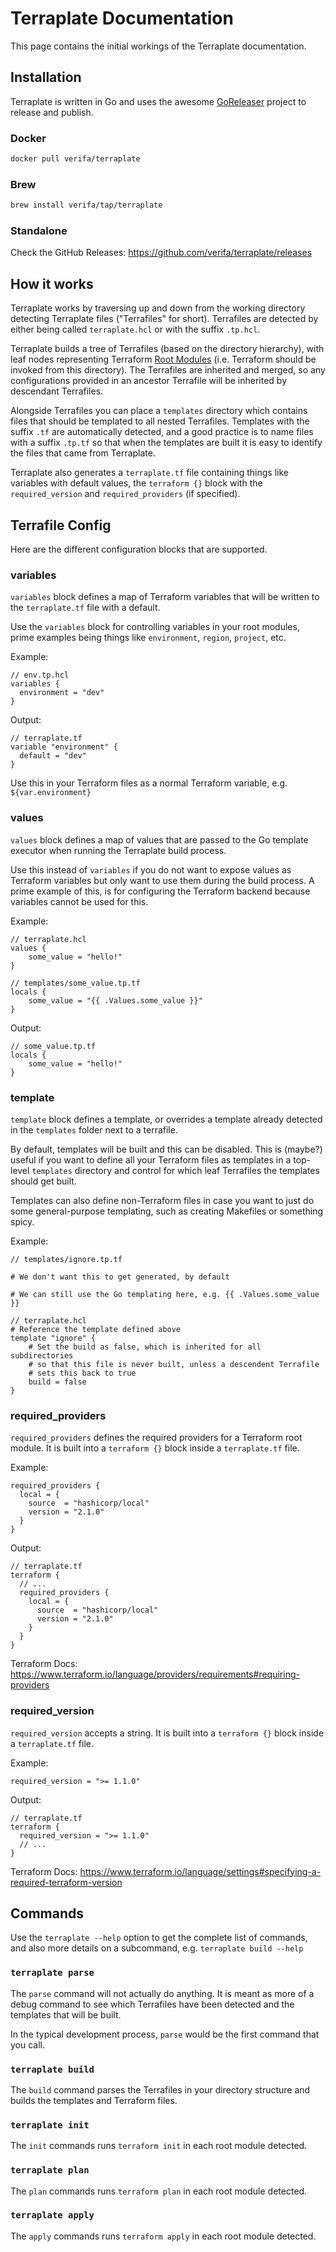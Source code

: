 # Terraplate Documentation

This page contains the initial workings of the Terraplate documentation.

## Installation

Terraplate is written in Go and uses the awesome [GoReleaser](https://goreleaser.com/) project to release and publish.

### Docker

```bash
docker pull verifa/terraplate
```

### Brew

```bash
brew install verifa/tap/terraplate
```

### Standalone

Check the GitHub Releases: <https://github.com/verifa/terraplate/releases>

## How it works

Terraplate works by traversing up and down from the working directory detecting Terraplate files ("Terrafiles" for short).
Terrafiles are detected by either being called `terraplate.hcl` or with the suffix `.tp.hcl`.

Terraplate builds a tree of Terrafiles (based on the directory hierarchy), with leaf nodes representing Terraform [Root Modules](https://www.terraform.io/language/modules#the-root-module) (i.e. Terraform should be invoked from this directory).
The Terrafiles are inherited and merged, so any configurations provided in an ancestor Terrafile will be inherited by descendant Terrafiles.

Alongside Terrafiles you can place a `templates` directory which contains files that should be templated to all nested Terrafiles.
Templates with the suffix `.tf` are automatically detected, and a good practice is to name files with a suffix `.tp.tf` so that when the templates are built it is easy to identify the files that came from Terraplate.

Terraplate also generates a `terraplate.tf` file containing things like variables with default values, the `terraform {}` block with the `required_version` and `required_providers` (if specified).

## Terrafile Config

Here are the different configuration blocks that are supported.

### variables

`variables` block defines a map of Terraform variables that will be written to the `terraplate.tf` file with a default.

Use the `variables` block for controlling variables in your root modules, prime examples being things like `environment`, `region`, `project`, etc.

Example:

```hcl
// env.tp.hcl
variables {
  environment = "dev"
}
```

Output:

```hcl
// terraplate.tf
variable "environment" {
  default = "dev"
}
```

Use this in your Terraform files as a normal Terraform variable, e.g. `${var.environment}`

### values

`values` block defines a map of values that are passed to the Go template executor when running the Terraplate build process.

Use this instead of `variables` if you do not want to expose values as Terraform variables but only want to use them during the build process.
A prime example of this, is for configuring the Terraform backend because variables cannot be used for this.

Example:

```hcl
// terraplate.hcl
values {
    some_value = "hello!"
}
```

```hcl
// templates/some_value.tp.tf
locals {
    some_value = "{{ .Values.some_value }}"
}
```

Output:

```hcl
// some_value.tp.tf
locals {
    some_value = "hello!"
}
```

### template

`template` block defines a template, or overrides a template already detected in the `templates` folder next to a terrafile.

By default, templates will be built and this can be disabled.
This is (maybe?) useful if you want to define all your Terraform files as templates in a top-level `templates` directory and control for which leaf Terrafiles the templates should get built.

Templates can also define non-Terraform files in case you want to just do some general-purpose templating, such as creating Makefiles or something spicy.

Example:

```hcl
// templates/ignore.tp.tf

# We don't want this to get generated, by default

# We can still use the Go templating here, e.g. {{ .Values.some_value }}

```

```hcl
// terraplate.hcl
# Reference the template defined above
template "ignore" {
    # Set the build as false, which is inherited for all subdirectories
    # so that this file is never built, unless a descendent Terrafile
    # sets this back to true
    build = false
}
```

### required_providers

`required_providers` defines the required providers for a Terraform root module. It is built into a `terraform {}` block inside a `terraplate.tf` file.

Example:

```hcl
required_providers {
  local = {
    source  = "hashicorp/local"
    version = "2.1.0"
  }
}
```

Output:

```hcl
// terraplate.tf
terraform {
  // ...
  required_providers {
    local = {
      source  = "hashicorp/local"
      version = "2.1.0"
    }
  }
}
```

Terraform Docs: <https://www.terraform.io/language/providers/requirements#requiring-providers>

### required_version

`required_version` accepts a string. It is built into a `terraform {}` block inside a `terraplate.tf` file.

Example:

```hcl
required_version = ">= 1.1.0"
```

Output:

```hcl
// terraplate.tf
terraform {
  required_version = ">= 1.1.0"
  // ...
}
```

Terraform Docs: <https://www.terraform.io/language/settings#specifying-a-required-terraform-version>

## Commands

Use the `terraplate --help` option to get the complete list of commands, and also more details on a subcommand, e.g. `terraplate build --help`

### `terraplate parse`

The `parse` command will not actually do anything. It is meant as more of a debug command to see which Terrafiles have been detected and the templates that will be built.

In the typical development process, `parse` would be the first command that you call.

### `terraplate build`

The `build` command parses the Terrafiles in your directory structure and builds the templates and Terraform files.

### `terraplate init`

The `init` commands runs `terraform init` in each root module detected.

### `terraplate plan`

The `plan` commands runs `terraform plan` in each root module detected.

### `terraplate apply`

The `apply` commands runs `terraform apply` in each root module detected.
